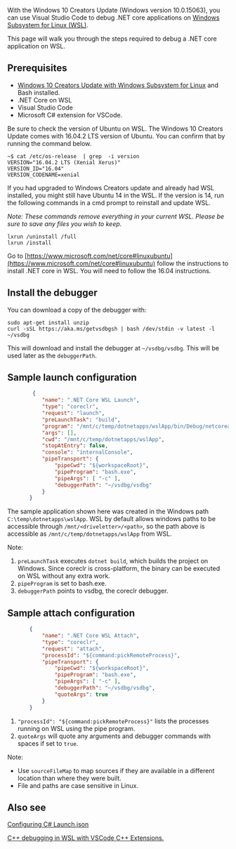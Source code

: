 With the Windows 10 Creators Update (Windows version 10.0.15063), you can use Visual Studio Code to debug .NET core applications on [Windows Subsystem for Linux (WSL)](https://msdn.microsoft.com/en-us/commandline/wsl/about).

This page will walk you through the steps required to debug a .NET core application on WSL.

## Prerequisites
* [Windows 10 Creators Update with Windows Subsystem for Linux](https://msdn.microsoft.com/en-us/commandline/wsl/install_guide) and Bash installed.
* .NET Core on WSL
* Visual Studio Code 
* Microsoft C# extension for VSCode. 

Be sure to check the version of Ubuntu on WSL. The Windows 10 Creators Update comes with 16.04.2 LTS version of Ubuntu. You can confirm that by running the command below.

```
~$ cat /etc/os-release  | grep  -i version
VERSION="16.04.2 LTS (Xenial Xerus)"
VERSION_ID="16.04"
VERSION_CODENAME=xenial
```

If you had upgraded to Windows Creators update and already had WSL installed, you might still have Ubuntu 14 in the WSL. If the version is 14, run the following commands in a cmd prompt to reinstall and update WSL. 

_Note: These commands remove everything in your current WSL. Please be sure to save any files you wish to keep._

```
lxrun /uninstall /full
lxrun /install
```

Go to [https://www.microsoft.com/net/core#linuxubuntu](https://www.microsoft.com/net/core#linuxubuntu) follow the instructions to install .NET core in WSL. You will need to follow the 16.04 instructions.

## Install the debugger
You can download a copy of the debugger with:

```
sudo apt-get install unzip
curl -sSL https://aka.ms/getvsdbgsh | bash /dev/stdin -v latest -l ~/vsdbg
```

This will download and install the debugger at `~/vsdbg/vsdbg`. This will be used later as the `debuggerPath`.

## Sample launch configuration

```json
        {
           "name": ".NET Core WSL Launch",
           "type": "coreclr",
           "request": "launch",
           "preLaunchTask": "build",
           "program": "/mnt/c/temp/dotnetapps/wslApp/bin/Debug/netcoreapp1.1/wslApp.dll",
           "args": [],
           "cwd": "/mnt/c/temp/dotnetapps/wslApp",
           "stopAtEntry": false,
           "console": "internalConsole",
           "pipeTransport": {
               "pipeCwd": "${workspaceRoot}",
               "pipeProgram": "bash.exe",
               "pipeArgs": [ "-c" ],
               "debuggerPath": "~/vsdbg/vsdbg"
           }
       }
```

The sample application shown here was created in the Windows path `C:\temp\dotnetapps\wslApp`. WSL by default allows windows paths to be accessible through `/mnt/<driveletter>/<path>`, so the path above is accessible as `/mnt/c/temp/dotnetapps/wslApp` from WSL. 

Note:
1. `preLaunchTask` executes ```dotnet build```, which builds the project on Windows. Since coreclr is cross-platform, the binary can be executed on WSL without any extra work.
2. `pipeProgram` is set to bash.exe. 
3. `debuggerPath` points to vsdbg, the coreclr debugger.

## Sample attach configuration

```json
       {
           "name": ".NET Core WSL Attach",
           "type": "coreclr",
           "request": "attach",
           "processId": "${command:pickRemoteProcess}",
           "pipeTransport": {
               "pipeCwd": "${workspaceRoot}",
               "pipeProgram": "bash.exe",
               "pipeArgs": [ "-c" ],
               "debuggerPath": "~/vsdbg/vsdbg",
               "quoteArgs": true
           }
       }
```
1. `"processId": "${command:pickRemoteProcess}"` lists the processes running on WSL using the pipe program. 
2. `quoteArgs` will quote any arguments and debugger commands with spaces if set to `true`. 

Note: 
* Use `sourceFileMap` to map sources if they are available in a different location than where they were built. 
* File and paths are case sensitive in Linux.

## Also see
[Configuring C# Launch.json](https://github.com/OmniSharp/omnisharp-vscode/blob/master/debugger-launchjson.md)

[C++ debugging in WSL with VSCode C++ Extensions.](https://github.com/Microsoft/vscode-cpptools/blob/master/Documentation/Debugger/gdb/Windows%20Subsystem%20for%20Linux.md)
